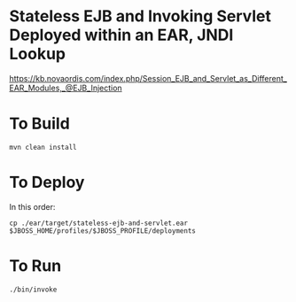 # Stateless EJB and Invoking Servlet Deployed within an EAR, JNDI Lookup

https://kb.novaordis.com/index.php/Session_EJB_and_Servlet_as_Different_EAR_Modules,_@EJB_Injection
 
# To Build

````
mvn clean install
````

# To Deploy

In this order:

````
cp ./ear/target/stateless-ejb-and-servlet.ear $JBOSS_HOME/profiles/$JBOSS_PROFILE/deployments

````

# To Run

````
./bin/invoke
````
 


